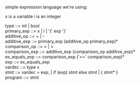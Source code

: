 simple expression language we're using:

x is a variable
i is an integer

type ::= int | bool </br >
primary_exp ::= x | i | '(' exp ')' </br >
additive_op ::= + | - </br >
additive_exp ::= primary_exp (additive_op primary_exp)* </br >
comparison_op ::= < | > </br >
comparison_exp ::= additive_exp (comparison_op additive_exp)* </br >
ex_equals_exp ::= comparison_exp ('==' comparison_exp)* </br >
exp ::= ex_equals_exp </br >
vardec ::= type x </br >
stmt ::= vardec = exp; | if (exp) stmt else stmt | { stmt* } </br >
program ::= stmt